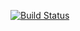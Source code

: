 [![Build Status](https://travis-ci.org/FictProger/architecture2-lab-1.svg?branch=master)](https://travis-ci.org/FictProger/architecture2-lab-1)